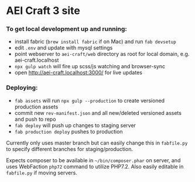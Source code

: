 # AEI Craft 3 site

### To get local development up and running:

- install fabric (`brew install fabric` if on Mac) and run `fab devsetup`
- edit `.env` and update with mysql settings
- point webserver to `aei-craft/web` directory as root for local domain, e.g. aei-craft.localhost
- `npx gulp watch` will fire up scss/js watching and browser-sync
- open http://aei-craft.localhost:3000/ for live updates

### Deploying:

- `fab assets` will run `npx gulp --production` to create versioned production assets
- commit new `rev-manifest.json` and all new/deleted versioned assets and push to repo
- `fab deploy` will push up changes to staging server
- `fab production deploy` pushes to production

Currently only uses master branch but can easily change this in `fabfile.py` to specify different branches for staging/production.

Expects composer to be available in `~/bin/composer.phar` on server, and uses WebFaction `php72` command to utilize PHP7.2. Also easily editable in `fabfile.py` if moving servers.
